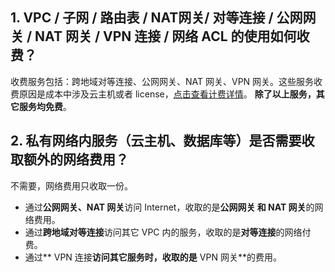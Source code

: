 ## 1. VPC / 子网 / 路由表 / NAT网关/ 对等连接 / 公网网关 / NAT 网关 / VPN 连接 / 网络 ACL 的使用如何收费？
收费服务包括：跨地域对等连接、公网网关、NAT 网关、VPN 网关。这些服务收费原因是成本中涉及云主机或者 license，<a href="/doc/product/215/3079" target="_blank">点击查看计费详情</a>。
**除了以上服务，其它服务均免费**。

## 2. 私有网络内服务（云主机、数据库等）是否需要收取额外的网络费用？
不需要，网络费用只收取一份。
- 通过**公网网关、NAT 网关**访问 Internet，收取的是**公网网关 和 NAT 网关**的网络费用。
- 通过**跨地域对等连接**访问其它 VPC 内的服务，收取的是**对等连接**的网络付费。
- 通过** VPN 连接**访问其它服务时，收取的是** VPN 网关**的费用。
